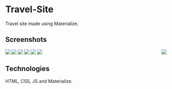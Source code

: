 # Travel-Site

Travel site made using Materialize.

## Screenshots 

<img src="https://i.pinimg.com/originals/ac/ed/50/aced504a02ca3a032aa56d6d6ecae3f9.png" align="left">
<img src="https://i.pinimg.com/originals/cc/fb/0b/ccfb0b3ddee3385c1ea108c8ec65e72a.png" align="right">
<img src="https://i.pinimg.com/originals/63/12/c2/6312c20641fbd0e2f2bb6ea9bf4bbc2f.png">
<img src="https://i.pinimg.com/originals/32/bd/28/32bd288bb0af9f0c37f0b486818b1b16.png">
<img src="https://i.pinimg.com/originals/7a/95/d8/7a95d872981cf317d31f3da6ce56a714.png">
<img src="https://i.pinimg.com/originals/35/c8/41/35c841ca9a6746a0038a7f1fc5a35dd6.png">
<img src="https://i.pinimg.com/originals/07/4d/a7/074da73240c9138816b481dba7161832.png">

## Technologies 

HTML, CSS, JS and Materialize.
